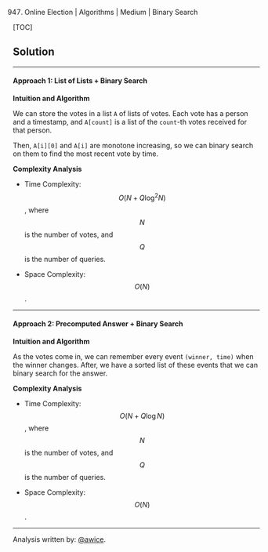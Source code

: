 947. Online Election | Algorithms | Medium | Binary Search

[TOC]

## Solution
---
#### Approach 1: List of Lists + Binary Search

**Intuition and Algorithm**

We can store the votes in a list `A` of lists of votes.  Each vote has a person and a timestamp, and `A[count]` is a list of the `count`-th votes received for that person.

Then, `A[i][0]` and `A[i]` are monotone increasing, so we can binary search on them to find the most recent vote by time.



**Complexity Analysis**

* Time Complexity:  $$O(N + Q \log^2 N)$$, where $$N$$ is the number of votes, and $$Q$$ is the number of queries.

* Space Complexity:  $$O(N)$$.




---
#### Approach 2: Precomputed Answer + Binary Search

**Intuition and Algorithm**

As the votes come in, we can remember every event `(winner, time)` when the winner changes.  After, we have a sorted list of these events that we can binary search for the answer.



**Complexity Analysis**

* Time Complexity:  $$O(N + Q \log N)$$, where $$N$$ is the number of votes, and $$Q$$ is the number of queries.

* Space Complexity:  $$O(N)$$.




---


Analysis written by: [@awice](https://leetcode.com/awice).
